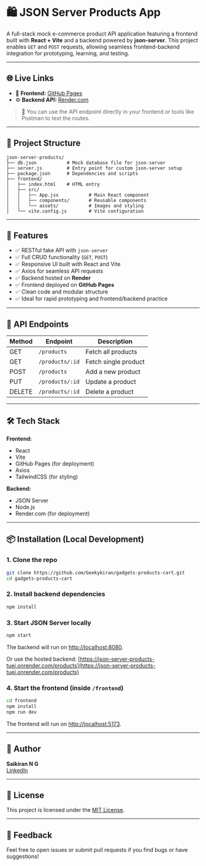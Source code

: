 # 🛍️ JSON Server Products App

A full-stack mock e-commerce product API application featuring a frontend built with **React + Vite** and a backend powered by **json-server**. This project enables `GET` and `POST` requests, allowing seamless frontend-backend integration for prototyping, learning, and testing.

---

## 🌐 Live Links

- 🚀 **Frontend:** [GitHub Pages](https://geekykiran.github.io/gadgets-products-cart/)
- ⚙️ **Backend API:** [Render.com](https://json-server-products-tuej.onrender.com/products)

> 🔗 You can use the API endpoint directly in your frontend or tools like Postman to test the routes.

---

## 📂 Project Structure

```plaintext
json-server-products/
├── db.json           # Mock database file for json-server
├── server.js         # Entry point for custom json-server setup
├── package.json      # Dependencies and scripts
├── frontend/
│   ├── index.html    # HTML entry
│   ├── src/
│   │   ├── App.jsx           # Main React component
│   │   ├── components/       # Reusable components
│   │   └── assets/           # Images and styling
│   └── vite.config.js        # Vite configuration
```

---

## 🚀 Features

- ✅ RESTful fake API with `json-server`
- ✅ Full CRUD functionality (`GET`, `POST`)
- ✅ Responsive UI built with React and Vite
- ✅ Axios for seamless API requests
- ✅ Backend hosted on **Render**
- ✅ Frontend deployed on **GitHub Pages**
- ✅ Clean code and modular structure
- ✅ Ideal for rapid prototyping and frontend/backend practice

---

## 🔧 API Endpoints

| Method | Endpoint           | Description          |
|--------|--------------------|----------------------|
| GET    | `/products`        | Fetch all products   |
| GET    | `/products/:id`    | Fetch single product |
| POST   | `/products`        | Add a new product    |
| PUT    | `/products/:id`    | Update a product     |
| DELETE | `/products/:id`    | Delete a product     |

---

## 🛠 Tech Stack

**Frontend:**
- React
- Vite
- GitHub Pages (for deployment)
- Axios
- TailwindCSS (for styling)

**Backend:**
- JSON Server
- Node.js
- Render.com (for deployment)

---

## 📦 Installation (Local Development)

### 1. Clone the repo

```bash
git clone https://github.com/Geekykiran/gadgets-products-cart.git
cd gadgets-products-cart
```

### 2. Install backend dependencies

```bash
npm install
```

### 3. Start JSON Server locally

```bash
npm start
```
The backend will run on [http://localhost:8080](http://localhost:8080).

Or use the hosted backend: [https://json-server-products-tuej.onrender.com/products](https://json-server-products-tuej.onrender.com/products)

### 4. Start the frontend (inside `/frontend`)

```bash
cd frontend
npm install
npm run dev
```
The frontend will run on [http://localhost:5173](http://localhost:5173).

---

## 🙌 Author

**Saikiran N G**  
[LinkedIn](https://www.linkedin.com/in/saikiranng/)

---

## 📜 License

This project is licensed under the [MIT License](./LICENSE).

---

## 💬 Feedback

Feel free to open issues or submit pull requests if you find bugs or have suggestions!